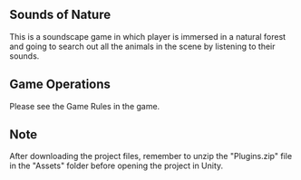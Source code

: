 ## Sounds of Nature
This is a soundscape game in which player is immersed in a natural forest and going to search out all the animals in the scene by listening to their sounds.

## Game Operations
Please see the Game Rules in the game.

## Note
After downloading the project files, remember to unzip the "Plugins.zip" file in the "Assets" folder before opening the project in Unity.

